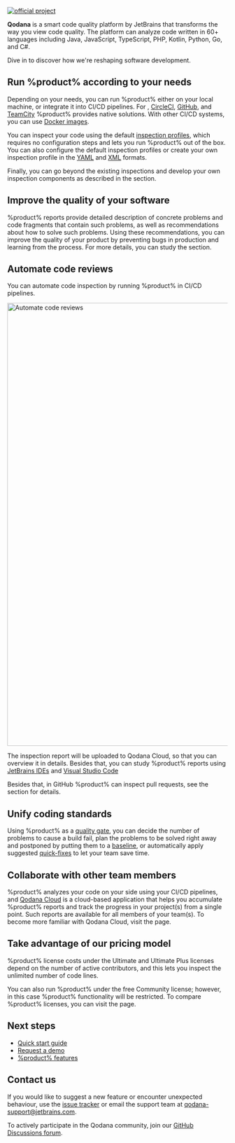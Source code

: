 [//]: # (title: About Qodana)

[![official project](https://jb.gg/badges/official-flat-square.svg)](https://confluence.jetbrains.com/display/ALL/JetBrains+on+GitHub)

**Qodana** is a smart code quality platform by JetBrains that transforms the way you view code quality. The platform can 
analyze code written in 60+ languages including Java, JavaScript, TypeScript, PHP, Kotlin, Python, Go, and C#. 

Dive in to discover how we're reshaping software development.

## Run %product% according to your needs

Depending on your needs, you can run %product% either on your local machine, or integrate it into CI/CD pipelines.
For [](qodana-azure-pipelines.md), [CircleCI](circleci.md), [GitHub](github.md), and
[TeamCity](teamcity.md) %product% provides native solutions. With other CI/CD systems, you can use
[Docker images](docker-images.md).

You can inspect your code using the default [inspection profiles](inspection-profiles.md#Default+profiles), which requires 
no configuration steps and lets you run %product% out of the box. You can also configure the default inspection profiles or 
create your own inspection profile in the [YAML](custom-profiles.md) and [XML](custom-xml-profiles.md) formats.

Finally, you can go beyond the existing inspections and develop your own inspection components as described in the
[](extending-qodana.xml) section.

## Improve the quality of your software

%product% reports provide detailed description of concrete problems and code fragments that contain such problems,
as well as recommendations about how to solve such problems. Using these recommendations, you can improve the quality of
your product by preventing bugs in production and learning from the process. For more details, you can study the 
[](ui-overview.md) section.

## Automate code reviews

You can automate code inspection by running %product% in CI/CD pipelines. 

<img src="qodana-about-code-review.png"  width="1012" alt="Automate code reviews" border-effect="line"/>

The inspection report will be uploaded to Qodana Cloud, so that you can overview it in details. Besides that, you can 
study %product% reports using [JetBrains IDEs](qodana-ide-plugin.md) and [Visual Studio Code](vscode.md)

Besides that, in GitHub %product% can inspect pull requests, see the [](github.md#Pull+request+quality+gate) section for
details.

## Unify coding standards

Using %product% as a [quality gate](quality-gate.xml), you can decide the number of problems to cause a build fail, plan 
the problems to be solved right away and postponed by putting them to a [baseline](baseline.xml), or automatically apply 
suggested [quick-fixes](quick-fix.md) to let your team save time.

## Collaborate with other team members

%product% analyzes your code on your side using your CI/CD pipelines, and [Qodana Cloud](https://qodana.cloud) is a 
cloud-based application that helps you accumulate %product% reports and track the progress in your project(s) from a 
single point. Such reports are available for all members of your team(s). To become more familiar with Qodana Cloud, 
visit the [](cloud-about.xml) page.

## Take advantage of our pricing model

%product% license costs under the Ultimate and Ultimate Plus licenses depend on the number of active contributors, and 
this lets you inspect the unlimited number of code lines.  

You can also run %product% under the free Community license; however, in this case %product% functionality will be
restricted. To compare %product% licenses, you can visit the [](pricing.md) page.

## Next steps

- <a href="Quick-start.xml">Quick start guide</a>
- <a href="https://www.jetbrains.com/qodana/request-a-demo/">Request a demo</a>
- <a href="features.xml">%product% features</a>

## Contact us

If you would like to suggest a new feature or encounter unexpected behaviour, use the 
<a href="https://youtrack.jetbrains.com/newIssue?project=QD">issue tracker</a> or email the support team at
<a href="mailto:qodana-support@jetbrains.com">qodana-support@jetbrains.com</a>.

To actively participate in the Qodana community, join our [GitHub Discussions forum](https://github.com/JetBrains/Qodana/discussions).
